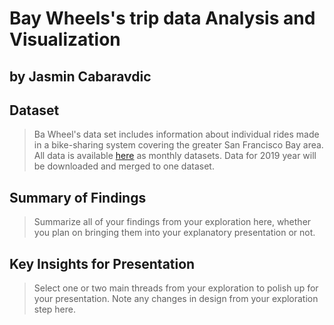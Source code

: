 # Bay Wheels's trip data Analysis and Visualization
## by Jasmin Cabaravdic


## Dataset

> Ba Wheel's data set includes information about individual rides made in a bike-sharing system covering the greater San Francisco Bay area. All data is available <a href="https://s3.amazonaws.com/baywheels-data/index.html">here</a> as monthly datasets. Data for 2019 year will be downloaded and merged to one dataset.


## Summary of Findings

> Summarize all of your findings from your exploration here, whether you plan on bringing them into your explanatory presentation or not.


## Key Insights for Presentation

> Select one or two main threads from your exploration to polish up for your presentation. Note any changes in design from your exploration step here.
